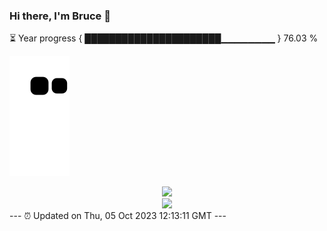 ### Hi there, I'm Bruce 👋
⏳ Year progress { ██████████████████████▁▁▁▁▁▁▁▁ } 76.03 %

![](https://raw.githubusercontent.com/Swiftie13st/Swiftie13st/main/assets/github-contribution-grid-snake.svg)


<div align="center"> <img src="https://metrics.lecoq.io/Swiftie13st?template=classic&config.timezone=Asia%2FShanghai"> </div>

<div align="center"> <img src="https://github-readme-streak-stats.herokuapp.com/?user=Swiftie13st" /> </div>
---
⏰ Updated on Thu, 05 Oct 2023 12:13:11 GMT
---


